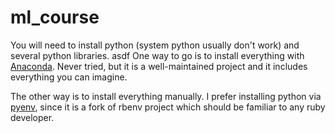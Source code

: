 # ml_course

You will need to install python (system python usually don't work) and several python libraries. asdf
One way to go is to install everything with [Anaconda](https://conda.io/docs/install/quick.html). 
Never tried, but it is a well-maintained project and it includes everything you can imagine.

The other way is to install everything manually. I prefer installing python via [pyenv](https://github.com/pyenv/pyenv), 
since it is a fork of rbenv project which should be familiar to any ruby developer.

